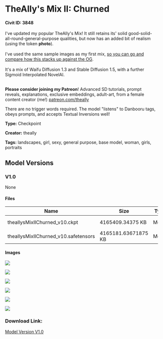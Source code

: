 # TheAlly's Mix II: Churned

#### Civit ID: 3848

<p>I've updated my popular TheAlly's Mix! It still retains its' solid good-solid-all-round-general-purpose qualities, but now has an added bit of realism (using the token <strong>photo</strong>). <br /><br />I've used the same sample images as my first mix, <a target="_blank" rel="ugc" href="https://civitai.com/models/1202/the-allys-mix">so you can go and compare how this stacks up against the OG</a>.<br /><br />It's a mix of Waifu Diffusion 1.3 and Stable Diffusion 1.5, with a further Sigmoid Interpolated NovelAI.</p><p><br /><strong>Please consider joining my Patreon</strong>! Advanced SD tutorials, prompt reveals, explanations, exclusive embeddings, adult-art, from a female content creator (me!) <a target="_blank" rel="ugc" href="http://patreon.com/theally">patreon.com/theally</a></p><p></p><p>There are no trigger words required. The model "listens" to Danbooru tags, obeys prompts, and accepts Textual Inversions well!</p>

**Type:** Checkpoint

**Creator:** theally

**Tags:** landscapes, girl, sexy, general purpose, base model, woman, girls, portraits

## Model Versions

### V1.0

None

#### Files

| Name | Size | Type | Format | Download Url | AutoV1 | AutoV2 | SHA256 | CRC32 | BLAKE3 |
| --- | --- | --- | --- | --- | --- | --- | --- | --- | --- |
| theallysMixIIChurned_v10.ckpt | 4165409.34375 KB | Model | PickleTensor | https://civitai.com/api/download/models/4274?type=Model&format=PickleTensor&size=full&fp=fp16 | F62F5D9D | D6A16E2DF6 | D6A16E2DF6CFBA3892AA0AEE53F8B0879C3BA204FAB48797A55F36969B4BDFC4 | 935F84D9 | 7412DBF3C2B00283F3543FA65D2C4F9EED87EE14E0EBBCDBA3CDE30960849AEA |
| theallysMixIIChurned_v10.safetensors | 4165181.63671875 KB | Model | SafeTensor | https://civitai.com/api/download/models/4274 | 5D9225A4 | B000C45EA5 | B000C45EA50EC72C86A9B300A2E012DB08735D29403F3F8679C77020352320C5 | 0174A59B | 06874D43B57A58AC9D85826E0601876F0A9A18757EDE17E34F91AA51557E4431 |

#### Images

<p><img src="https://image.civitai.com/xG1nkqKTMzGDvpLrqFT7WA/16aa423e-328d-4b7c-850a-26c7230fb600/width=450/28034.jpeg" /></p>

<p><img src="https://image.civitai.com/xG1nkqKTMzGDvpLrqFT7WA/848fde77-f708-4255-29fc-30f00cbcc300/width=450/28236.jpeg" /></p>

<p><img src="https://image.civitai.com/xG1nkqKTMzGDvpLrqFT7WA/7a7348aa-3e45-4c0f-e257-110a3fe97400/width=450/28234.jpeg" /></p>

<p><img src="https://image.civitai.com/xG1nkqKTMzGDvpLrqFT7WA/23e5d4da-7187-45cc-5467-80aa09b4a200/width=450/28233.jpeg" /></p>

<p><img src="https://image.civitai.com/xG1nkqKTMzGDvpLrqFT7WA/eba8861f-303c-4629-ca9c-bce3689a3100/width=450/28232.jpeg" /></p>

<p><img src="https://image.civitai.com/xG1nkqKTMzGDvpLrqFT7WA/61911fcc-620b-49fe-da8e-3aa72540df00/width=450/28235.jpeg" /></p>

### Download Link:

[Model Version V1.0](https://civitai.com/api/download/models/4274)

